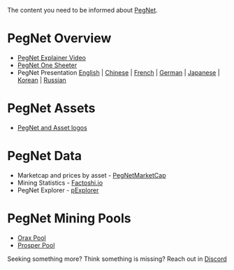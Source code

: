 The content you need to be informed about [PegNet](https://pegnet.org).

# PegNet Overview
* [PegNet Explainer Video](https://www.youtube.com/watch?v=bh0GlzLiM6Y)
* [PegNet One Sheeter](https://docs.google.com/document/d/1d4TMGNgHB5Hic_Xnej8ZIFovMhL0jHOvPVoli0LZQCg/edit?usp=sharing)
* PegNet Presentation [English](https://docs.google.com/presentation/d/1OyK93QO1c0A9pKVP2bPlDqw_blnJk8ronMJKM88rLTk/edit) |
[Chinese](https://drive.google.com/file/d/1jKqJ-rczNffAHKPXQAhLNllCFjrjv0iE/view) |
[French](https://docs.google.com/presentation/d/1kmEIDhTe-A3oR06JKsKs4vbNGk9DQvWL_soPCUtEZZU/edit) |
[German](https://drive.google.com/file/d/1EO_BjmZyDVuPyUqnSDixBambZwoxdmcR/view) |
[Japanese](https://docs.google.com/presentation/d/15NMxbjvKOmvym0vi4m77c-jHvZoZPYRefG2QlyC5IAw/edit) |
[Korean](https://drive.google.com/file/d/1SDB26HL3od2Wd3iHHR5g7A-ZcW-KUXkp/view) |
[Russian](https://docs.google.com/presentation/d/1veQiIxOpPaNS4LCbtVsZ_jS-fdXBb_VkKXUaYr0o79o/edit)

# PegNet Assets
* [PegNet and Asset logos](https://github.com/pegnet/docs/tree/master/resources/logos)

# PegNet Data
* Marketcap and prices by asset - [PegNetMarketCap](https://pegnetmarketcap.com)
* Mining Statistics - [Factoshi.io](https://factoshi.io/pegnet)
* PegNet Explorer - [pExplorer](https://factoshi.io/pegnet)

# PegNet Mining Pools
* [Orax Pool](https://www.oraxpool.com/)
* [Prosper Pool](https://prosperpool.io/)

Seeking something more? Think something is missing? Reach out in [Discord](https://pegnet.org/chat)
